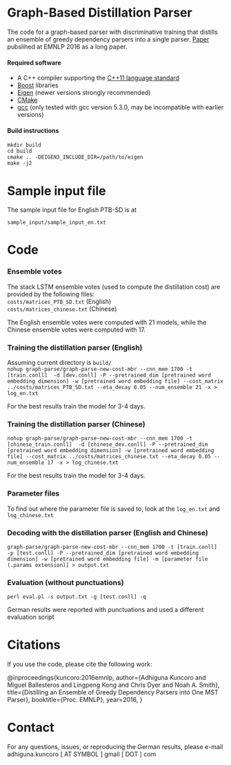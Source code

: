 # Graph-Based Distillation Parser

The code for a graph-based parser with discriminative training that distills an ensemble of greedy dependency parsers into a single parser. [Paper](https://arxiv.org/abs/1609.07561) pubslihed at EMNLP 2016 as a long paper.

#### Required software

 * A C++ compiler supporting the [C++11 language standard](https://en.wikipedia.org/wiki/C%2B%2B11)
 * [Boost](http://www.boost.org/) libraries
 * [Eigen](http://eigen.tuxfamily.org) (newer versions strongly recommended)
 * [CMake](http://www.cmake.org/)
 * [gcc](https://gcc.gnu.org/gcc-5/) (only tested with gcc version 5.3.0, may be incompatible with earlier versions)

#### Build instructions

    mkdir build
    cd build
    cmake .. -DEIGEN3_INCLUDE_DIR=/path/to/eigen
    make -j2

# Sample input file

The sample input file for English PTB-SD is at

`sample_input/sample_input_en.txt`

# Code

### Ensemble votes
The stack LSTM ensemble votes (used to compute the distillation cost) are provided by the following files:    
`costs/matrices_PTB_SD.txt` (English)     
`costs/matrices_chinese.txt` (Chinese)     

The English ensemble votes were computed with 21 models, while the Chinese ensemble votes were computed with 17. 

### Training the distillation parser (English)
Assuming current directory is `build/`      
`nohup graph-parse/graph-parse-new-cost-mbr --cnn_mem 1700 -t [train.conll]  -d [dev.conll] -P --pretrained_dim [pretrained word embedding dimension] -w [pretrained word embedding file] --cost_matrix ../costs/matrices_PTB_SD.txt --eta_decay 0.05 --num_ensemble 21 -x > log_en.txt`      

For the best results train the model for 3-4 days.

### Training the distillation parser (Chinese)

`nohup graph-parse/graph-parse-new-cost-mbr --cnn_mem 1700 -t [chinese_train.conll]  -d [chinese_dev.conll] -P --pretrained_dim [pretrained word embedding dimension] -w [pretrained word embedding file] --cost_matrix ../costs/matrices_chinese.txt --eta_decay 0.05 --num_ensemble 17 -x > log_chinese.txt`     

For the best results train the model for 3-4 days.

### Parameter files

To find out where the parameter file is saved to, look at the `log_en.txt` and `log_chinese.txt`       

### Decoding with the distillation parser (English and Chinese)
`graph-parse/graph-parse-new-cost-mbr --cnn_mem 1700 -t [train.conll]  -p [test.conll] -P --pretrained_dim [pretrained word embedding dimension] -w [pretrained word embedding file] -m [parameter file (.params extension)] > output.txt`     

### Evaluation (without punctuations)
`perl eval.pl -s output.txt -g [test.conll] -q`     

German results were reported with punctuations and used a different evaluation script    

# Citations

If you use the code, please cite the following work:

@inproceedings{kuncoro:2016emnlp,
  author={Adhiguna Kuncoro and Miguel Ballesteros and Lingpeng Kong and Chris Dyer and Noah A. Smith},
  title={Distilling an Ensemble of Greedy Dependency Parsers into One MST Parser},
  booktitle={Proc. EMNLP},
  year=2016,
} 

# Contact
For any questions, issues, or reproducing the German results, please e-mail adhiguna.kuncoro [ AT SYMBOL ] gmail [ DOT ] com
